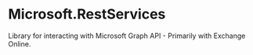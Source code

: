 # Microsoft.RestServices
Library for interacting with Microsoft Graph API - Primarily with Exchange Online.
